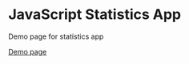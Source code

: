 # JavaScript Statistics App

Demo page for statistics app

[Demo page](https://bekqs.github.io/bsstats/)
